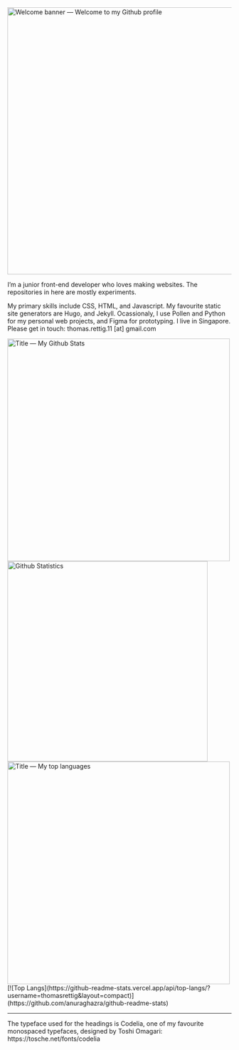 <img alt="Welcome banner — Welcome to my Github profile"  title="Welcome to my Github profile" src="https://user-images.githubusercontent.com/68767503/138675448-b9c2555c-056e-423d-a7c9-69d2d40a47b1.png" style="width:600px;height:auto;">

I’m a junior front-end developer who loves making websites. The repositories in here are mostly experiments.

My primary skills include CSS, HTML, and Javascript. My favourite static site generators are Hugo, and Jekyll. Ocassionaly, I use Pollen and Python for my personal web projects, and Figma for prototyping. I live in Singapore. Please get in touch: thomas.rettig.11 [at] gmail.com

<!--Github Statistics-->
<!--Header--><img title="My Github stats" alt="Title — My Github Stats" src="https://user-images.githubusercontent.com/68767503/138676793-d7fe297f-57ee-4783-bead-9569829d5b13.png" style="width:500px;height:auto;">
<!--stats--><img title="My Github Statistics" alt="Github Statistics" width="450px" src="https://github-readme-stats.vercel.app/api?username=thomasrettig&show_icons=true&include_all_commits=true&count_private=true&&hide=issues&theme=tokyonight&border_radius=6px"/>
<!--Top languages-->
<!--Header--><img title="My top languages" alt="Title — My top languages" src="https://user-images.githubusercontent.com/68767503/138676056-cab6487a-5a41-4be2-8cec-6297701ce1bf.png" style="width:500px;height:auto;">
<!--stats-->[![Top Langs](https://github-readme-stats.vercel.app/api/top-langs/?username=thomasrettig&layout=compact)](https://github.com/anuraghazra/github-readme-stats)

<hr>
The typeface used for the headings is Codelia, one of my favourite monospaced typefaces, designed by Toshi Omagari: https://tosche.net/fonts/codelia
